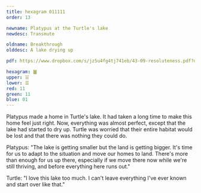 ```yaml
---
title: hexagram 011111
order: 13

newname: Platypus at the Turtle's lake
newdesc: Transmute

oldname: Breakthrough
olddesc: A lake drying up

pdf: https://www.dropbox.com/s/jz5u4fg4tj741eb/43-09-resoluteness.pdf?dl=0

hexagram: ䷪
upper: ☱
lower: ☰
red: 11
green: 11
blue: 01
---
```


Platypus made a home in Turtle's lake. It had taken a long time to make this home feel just right. Now, everything was almost perfect, except that the lake had started to dry up. Turtle was worried that their entire habitat would be lost and that there was nothing they could do. 

Platypus: "The lake is getting smaller but the land is getting bigger. It's time for us to adapt to the situation and move our homes to land. There's more than enough for us up there, especially if we move there now while we're still thriving, and before everything here runs out."

Turtle: "I love this lake too much. I can't leave everything I've ever known and start over like that."